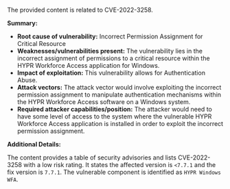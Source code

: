 The provided content is related to CVE-2022-3258.

**Summary:**

*   **Root cause of vulnerability:** Incorrect Permission Assignment for Critical Resource
*   **Weaknesses/vulnerabilities present:** The vulnerability lies in the incorrect assignment of permissions to a critical resource within the HYPR Workforce Access application for Windows.
*   **Impact of exploitation:** This vulnerability allows for Authentication Abuse.
*  **Attack vectors:** The attack vector would involve exploiting the incorrect permission assignment to manipulate authentication mechanisms within the HYPR Workforce Access software on a Windows system.
*   **Required attacker capabilities/position:** The attacker would need to have some level of access to the system where the vulnerable HYPR Workforce Access application is installed in order to exploit the incorrect permission assignment.

**Additional Details:**

The content provides a table of security advisories and lists CVE-2022-3258 with a low risk rating. It states the affected version is `<7.7.1` and the fix version is `7.7.1`. The vulnerable component is identified as `HYPR Windows WFA`.